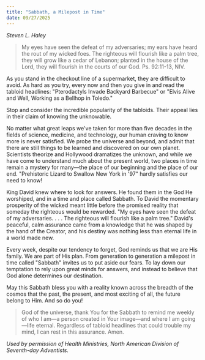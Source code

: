 ```yaml
---
title: "Sabbath, a Milepost in Time"
date: 09/27/2025
---
```


_Steven L. Haley_

> <p></p>
> My eyes have seen the defeat of my adversaries; my ears have heard the rout of my wicked foes. The righteous will flourish like a palm tree, they will grow like a cedar of Lebanon; planted in the house of the Lord, they will flourish in the courts of our God. Ps. 92:11-13, NIV.

As you stand in the checkout line of a supermarket, they are difficult to avoid. As hard as you try, every now and then you give in and read the tabloid headlines: "Pterodactyls Invade Backyard Barbecue" or "Elvis Alive and Well, Working as a Bellhop in Toledo."

Stop and consider the incredible popularity of the tabloids. Their appeal lies in their claim of knowing the unknowable.

No matter what great leaps we've taken for more than five decades in the fields of science, medicine, and technology, our human craving to know more is never satisfied. We probe the universe and beyond, and admit that there are still things to be learned and discovered on our own planet. Scientists theorize and Hollywood dramatizes the unknown, and while we have come to understand much about the present world, two places in time remain a mystery for many—the place of our beginning and the place of our end. "Prehistoric Lizard to Swallow New York in '97" hardly satisfies our need to know!

King David knew where to look for answers. He found them in the God He worshiped, and in a time and place called Sabbath. To David the momentary prosperity of the wicked meant little before the promised reality that someday the righteous would be rewarded. "My eyes have seen the defeat of my adversaries. . . . The righteous will flourish like a palm tree." David's peaceful, calm assurance came from a knowledge that he was shaped by the hand of the Creator, and his destiny was nothing less than eternal life in a world made new.

Every week, despite our tendency to forget, God reminds us that we are His family. We are part of His plan. From generation to generation a milepost in time called "Sabbath" invites us to put aside our fears. To lay down our temptation to rely upon great minds for answers, and instead to believe that God alone determines our destination.

May this Sabbath bless you with a reality known across the breadth of the cosmos that the past, the present, and most exciting of all, the future belong to Him. And so do you!

> <callout></callout>
> God of the universe, thank You for the Sabbath to remind me weekly of who I am—a person created in Your image—and where I am  going—life eternal. Regardless of tabloid headlines that could trouble my mind, I can rest in this assurance. Amen.

_Used by permission of Health Ministries, North American Division of Seventh-day Adventists._
